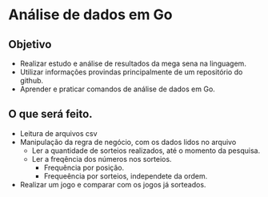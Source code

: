 # Análise de dados em Go

## Objetivo

- Realizar estudo e análise de resultados da mega sena na linguagem.
- Utilizar informações provindas principalmente de um repositório do github.
- Aprender e praticar comandos de análise de dados em Go.


## O que será feito.

- Leitura de arquivos csv
- Manipulação da regra de negócio, com os dados lidos no arquivo
    - Ler a quantidade de sorteios realizados, até o momento da pesquisa.
    - Ler a freqência dos números nos sorteios.
        - Frequência por posição.
        - Frequeência por sorteios, independete da ordem.
- Realizar um jogo e comparar com os jogos já sorteados.



